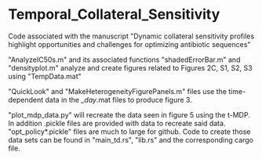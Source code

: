 # Temporal_Collateral_Sensitivity
Code associated with the manuscript "Dynamic collateral sensitivity profiles highlight opportunities and challenges for optimizing antibiotic sequences"


"AnalyzeIC50s.m" and its associated functions "shadedErrorBar.m" and "densityplot.m" analyze and create figures related to Figures 2C, S1, S2, S3 using "TempData.mat"

"QuickLook" and "MakeHeterogeneityFigurePanels.m" files use the time-dependent data in the *_day*.mat files to produce figure 3.

"plot_mdp_data.py" will recreate the data seen in figure 5 using the t-MDP.  In addition .pickle files are provided with data to recreate said data. "opt_policy*.pickle" files are much to large for github. Code to create those data sets can be found in "main_td.rs", "lib.rs" and the corresponding cargo file.
